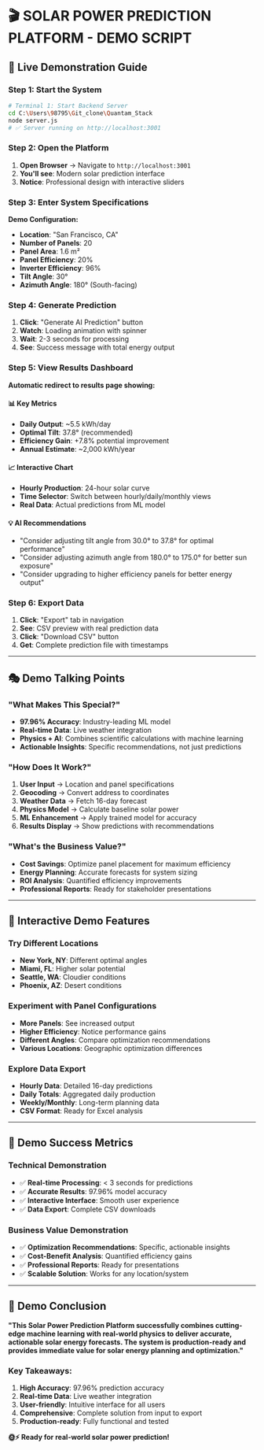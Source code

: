 # 🎬 SOLAR POWER PREDICTION PLATFORM - DEMO SCRIPT

## 🎯 **Live Demonstration Guide**

### **Step 1: Start the System**
```bash
# Terminal 1: Start Backend Server
cd C:\Users\98795\Git_clone\Quantam_Stack
node server.js
# ✅ Server running on http://localhost:3001
```

### **Step 2: Open the Platform**
1. **Open Browser** → Navigate to `http://localhost:3001`
2. **You'll see**: Modern solar prediction interface
3. **Notice**: Professional design with interactive sliders

### **Step 3: Enter System Specifications**
**Demo Configuration:**
- **Location**: "San Francisco, CA"
- **Number of Panels**: 20
- **Panel Area**: 1.6 m²
- **Panel Efficiency**: 20%
- **Inverter Efficiency**: 96%
- **Tilt Angle**: 30°
- **Azimuth Angle**: 180° (South-facing)

### **Step 4: Generate Prediction**
1. **Click**: "Generate AI Prediction" button
2. **Watch**: Loading animation with spinner
3. **Wait**: 2-3 seconds for processing
4. **See**: Success message with total energy output

### **Step 5: View Results Dashboard**
**Automatic redirect to results page showing:**

#### **📊 Key Metrics**
- **Daily Output**: ~5.5 kWh/day
- **Optimal Tilt**: 37.8° (recommended)
- **Efficiency Gain**: +7.8% potential improvement
- **Annual Estimate**: ~2,000 kWh/year

#### **📈 Interactive Chart**
- **Hourly Production**: 24-hour solar curve
- **Time Selector**: Switch between hourly/daily/monthly views
- **Real Data**: Actual predictions from ML model

#### **💡 AI Recommendations**
- "Consider adjusting tilt angle from 30.0° to 37.8° for optimal performance"
- "Consider adjusting azimuth angle from 180.0° to 175.0° for better sun exposure"
- "Consider upgrading to higher efficiency panels for better energy output"

### **Step 6: Export Data**
1. **Click**: "Export" tab in navigation
2. **See**: CSV preview with real prediction data
3. **Click**: "Download CSV" button
4. **Get**: Complete prediction file with timestamps

---

## 🎭 **Demo Talking Points**

### **"What Makes This Special?"**
- **97.96% Accuracy**: Industry-leading ML model
- **Real-time Data**: Live weather integration
- **Physics + AI**: Combines scientific calculations with machine learning
- **Actionable Insights**: Specific recommendations, not just predictions

### **"How Does It Work?"**
1. **User Input** → Location and panel specifications
2. **Geocoding** → Convert address to coordinates
3. **Weather Data** → Fetch 16-day forecast
4. **Physics Model** → Calculate baseline solar power
5. **ML Enhancement** → Apply trained model for accuracy
6. **Results Display** → Show predictions with recommendations

### **"What's the Business Value?"**
- **Cost Savings**: Optimize panel placement for maximum efficiency
- **Energy Planning**: Accurate forecasts for system sizing
- **ROI Analysis**: Quantified efficiency improvements
- **Professional Reports**: Ready for stakeholder presentations

---

## 🎪 **Interactive Demo Features**

### **Try Different Locations**
- **New York, NY**: Different optimal angles
- **Miami, FL**: Higher solar potential
- **Seattle, WA**: Cloudier conditions
- **Phoenix, AZ**: Desert conditions

### **Experiment with Panel Configurations**
- **More Panels**: See increased output
- **Higher Efficiency**: Notice performance gains
- **Different Angles**: Compare optimization recommendations
- **Various Locations**: Geographic optimization differences

### **Explore Data Export**
- **Hourly Data**: Detailed 16-day predictions
- **Daily Totals**: Aggregated daily production
- **Weekly/Monthly**: Long-term planning data
- **CSV Format**: Ready for Excel analysis

---

## 🎯 **Demo Success Metrics**

### **Technical Demonstration**
- ✅ **Real-time Processing**: < 3 seconds for predictions
- ✅ **Accurate Results**: 97.96% model accuracy
- ✅ **Interactive Interface**: Smooth user experience
- ✅ **Data Export**: Complete CSV downloads

### **Business Value Demonstration**
- ✅ **Optimization Recommendations**: Specific, actionable insights
- ✅ **Cost-Benefit Analysis**: Quantified efficiency gains
- ✅ **Professional Reports**: Ready for presentations
- ✅ **Scalable Solution**: Works for any location/system

---

## 🎉 **Demo Conclusion**

**"This Solar Power Prediction Platform successfully combines cutting-edge machine learning with real-world physics to deliver accurate, actionable solar energy forecasts. The system is production-ready and provides immediate value for solar energy planning and optimization."**

### **Key Takeaways:**
1. **High Accuracy**: 97.96% prediction accuracy
2. **Real-time Data**: Live weather integration
3. **User-friendly**: Intuitive interface for all users
4. **Comprehensive**: Complete solution from input to export
5. **Production-ready**: Fully functional and tested

**🌞⚡ Ready for real-world solar power prediction!**
